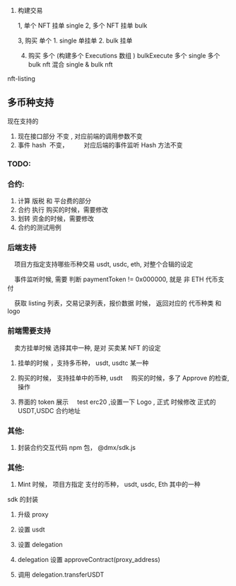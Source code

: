 1. 构建交易 

    1, 单个 NFT 挂单 single
    2, 多个 NFT 挂单 bulk


    3, 购买 单个 
            1. single 单挂单
            2. bulk 挂单

    4. 购买 多个 (构建多个 Executions 数组 )  bulkExecute
            多个 single 
            多个 bulk nft
            混合 single & bulk nft
    


nft-listing 

## 多币种支持

现在支持的
1. 现在接口部分 不变 , 对应前端的调用参数不变
2. 事件 hash  不变， 
        对应后端的事件监听 Hash 方法不变
        
### TODO:
### 合约:

1. 计算 版税 和 平台费的部分 
2. 合约 执行 购买的时候，需要修改
3. 划转 资金的时候，需要修改 
4. 合约的测试用例  

### 后端支持 

    项目方指定支持哪些币种交易 usdt, usdc, eth, 对整个合辑的设定

    事件监听时候, 需要 判断 paymentToken != 0x000000, 就是 非 ETH 代币支付 

    获取 listing 列表，交易记录列表，报价数据 时候， 返回对应的 代币种类 和 logo  

### 前端需要支持

    卖方挂单时候 选择其中一种, 是对 买卖某 NFT 的设定

1. 挂单的时候 ，支持多币种， usdt, usdtc 某一种
2. 购买的时候， 支持挂单中的币种, usdt
    购买的时候，多了 Approve 的检查, 操作

3. 界面的 token 展示
    test erc20 ,设置一下 Logo , 正式 时候修改 正式的 USDT,USDC 合约地址 

### 其他:
1. 封装合约交互代码 npm 包， @dmx/sdk.js

### 其他:
1. Mint 时候， 项目方指定 支付的币种， usdt, usdc, Eth 其中的一种






sdk 的封装










1. 升级 proxy 
2. 设置 usdt
3. 设置 delegation


4. delegation 设置 approveContract(proxy_address)

5. 调用 delegation.transferUSDT


